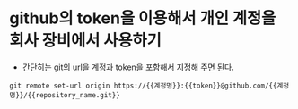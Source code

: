 # github의 token을 이용해서 개인 계정을 회사 장비에서 사용하기

- 간단히는 git의 url을 계정과 token을 포함해서 지정해 주면 된다.

```
git remote set-url origin https://{{계정명}}:{{token}}@github.com/{{계정명}}/{{repository_name.git}}
```
